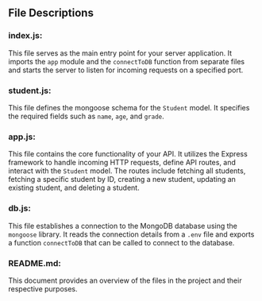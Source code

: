 ## File Descriptions

### index.js:

This file serves as the main entry point for your server application. It imports the `app` module and the `connectToDB` function from separate files and starts the server to listen for incoming requests on a specified port.

### student.js:

This file defines the mongoose schema for the `Student` model. It specifies the required fields such as `name`, `age`, and `grade`.

### app.js:

This file contains the core functionality of your API. It utilizes the Express framework to handle incoming HTTP requests, define API routes, and interact with the `Student` model. The routes include fetching all students, fetching a specific student by ID, creating a new student, updating an existing student, and deleting a student.

### db.js:

This file establishes a connection to the MongoDB database using the `mongoose` library. It reads the connection details from a `.env` file and exports a function `connectToDB` that can be called to connect to the database.

### README.md:

This document provides an overview of the files in the project and their respective purposes.

